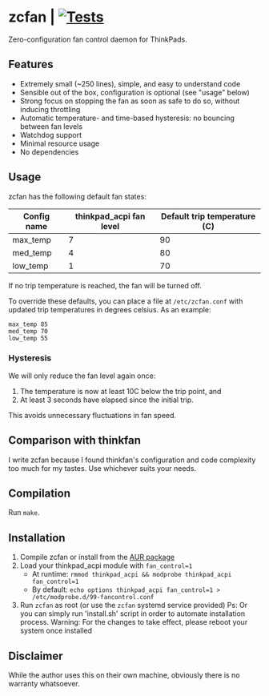 # zcfan | [![Tests](https://img.shields.io/github/actions/workflow/status/cdown/zcfan/ci.yml?branch=master)](https://github.com/cdown/zcfan/actions?query=branch%3Amaster)

Zero-configuration fan control daemon for ThinkPads.

## Features

- Extremely small (~250 lines), simple, and easy to understand code
- Sensible out of the box, configuration is optional (see "usage" below)
- Strong focus on stopping the fan as soon as safe to do so, without inducing
  throttling
- Automatic temperature- and time-based hysteresis: no bouncing between fan
  levels
- Watchdog support
- Minimal resource usage
- No dependencies

## Usage

zcfan has the following default fan states:

| Config name | thinkpad_acpi fan level | Default trip temperature (C) |
|-------------|-------------------------|------------------------------|
| max_temp    | 7                       | 90                           |
| med_temp    | 4                       | 80                           |
| low_temp    | 1                       | 70                           |

If no trip temperature is reached, the fan will be turned off.

To override these defaults, you can place a file at `/etc/zcfan.conf` with
updated trip temperatures in degrees celsius. As an example:

    max_temp 85
    med_temp 70
    low_temp 55

### Hysteresis

We will only reduce the fan level again once:

1. The temperature is now at least 10C below the trip point, and
2. At least 3 seconds have elapsed since the initial trip.

This avoids unnecessary fluctuations in fan speed.

## Comparison with thinkfan

I write zcfan because I found thinkfan's configuration and code complexity too
much for my tastes. Use whichever suits your needs.

## Compilation

Run `make`.

## Installation

1. Compile zcfan or install from the [AUR
   package](https://aur.archlinux.org/packages/zcfan)
2. Load your thinkpad_acpi module with `fan_control=1`
    - At runtime: `rmmod thinkpad_acpi && modprobe thinkpad_acpi fan_control=1`
    - By default: `echo options thinkpad_acpi fan_control=1 > /etc/modprobe.d/99-fancontrol.conf`
3. Run `zcfan` as root (or use the `zcfan` systemd service provided)
Ps: Or you can simply run 'install.sh' script in order to automate installation process.
Warning: For the changes to take effect, please reboot your system once installed
## Disclaimer

While the author uses this on their own machine, obviously there is no warranty
whatsoever.
